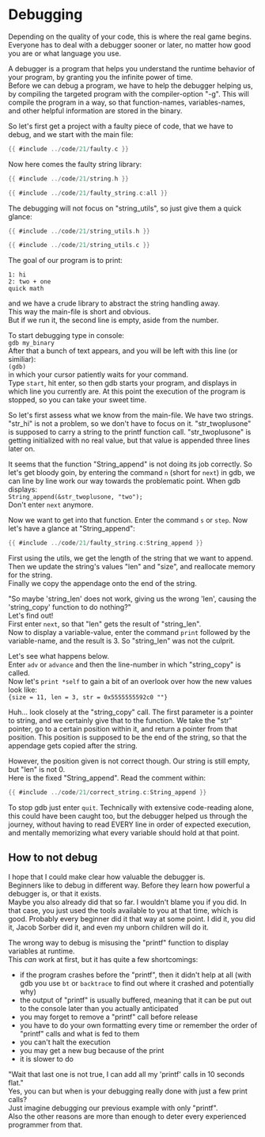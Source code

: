 # Debugging

Depending on the quality of your code, this is where the real game begins.  
Everyone has to deal with a debugger sooner or later, no matter how good you are
or what language you use.  
  
A debugger is a program that helps you understand the runtime behavior of your
program, by granting you the infinite power of time.  
Before we can debug a program, we have to help the debugger helping us,
by compiling the targeted program with the compiler-option "-g". This will
compile the program in a way, so that function-names, variables-names, and other
helpful information are stored in the binary.  
  
So let's first get a project with a faulty piece of code, that we have to debug,
and we start with the main file:  

```c
{{ #include ../code/21/faulty.c }}
```

Now here comes the faulty string library:  

```c
{{ #include ../code/21/string.h }}
```

```c
{{ #include ../code/21/faulty_string.c:all }}
```

The debugging will not focus on "string_utils", so just give them a quick
glance:  

```c
{{ #include ../code/21/string_utils.h }}
```

```c
{{ #include ../code/21/string_utils.c }}
```

The goal of our program is to print:  

```
1: hi
2: two + one
quick math
```

and we have a crude library to abstract the string handling away.  
This way the main-file is short and obvious.  
But if we run it, the second line is empty, aside from the number.  
  
To start debugging type in console:  
`gdb my_binary`  
After that a bunch of text appears, and you will be left with this line (or
similiar):  
`(gdb)`  
in which your cursor patiently waits for your command.  
Type `start`, hit enter, so then gdb starts your program, and displays in which
line you currently are. At this point the execution of the program is stopped,
so you can take your sweet time.  
  
So let's first assess what we know from the main-file. We have two strings.
"str_hi" is not a problem, so we don't have to focus on it. "str_twoplusone" is
supposed to carry a string to the printf function call. "str_twoplusone" is
getting initialized with no real value, but that value is appended three lines
later on.  
  
It seems that the function "String_append" is not doing its job correctly. So
let's get bloody goin, by entering the command `n` (short for `next`) in gdb, we
can line by line work our way towards the problematic point.
When gdb displays:  
`String_append(&str_twoplusone, "two");`  
Don't enter `next` anymore.  
  
Now we want to get into that function. Enter the command `s` or `step`. Now
let's have a glance at "String_append":  

```c
{{ #include ../code/21/faulty_string.c:String_append }}
```

First using the utils, we get the length of the string that we want to append.  
Then we update the string's values "len" and "size", and reallocate memory for
the string.  
Finally we copy the appendage onto the end of the string.  
  
"So maybe 'string_len' does not work, giving us the wrong 'len', causing the
'string_copy' function to do nothing?"  
Let's find out!  
First enter `next`, so that "len" gets the result of "string_len".  
Now to display a variable-value, enter the command `print` followed by the
variable-name, and the result is 3. So "string_len" was not the culprit.  
  
Let's see what happens below.  
Enter `adv` or `advance` and then the line-number in which "string_copy" is
called.  
Now let's `print *self` to gain a bit of an overlook over how the new values
look like:  
`{size = 11, len = 3, str = 0x5555555592c0 ""}`  
  
Huh... look closely at the "string_copy" call. The first parameter is a pointer
to string, and we certainly give that to the function.
We take the "str" pointer, go to a certain position within it,
and return a pointer from that position. This
position is supposed to be the end of the string, so that the appendage gets
copied after the string.  
  
However, the position given is not correct though. Our string is still empty,
but "len" is not 0.  
Here is the fixed "String_append". Read the comment within:  

```c
{{ #include ../code/21/correct_string.c:String_append }}
```

To stop gdb just enter `quit`. Technically with extensive code-reading alone,
this could have been caught too, but the debugger helped us through the journey,
without having to read EVERY line in order of expected execution, and mentally
memorizing what every variable should hold at that point.  

## How to not debug

I hope that I could make clear how valuable the debugger is.  
Beginners like to debug in different way. Before they learn how powerful a
debugger is, or that it exists.  
Maybe you also already did that so far. I wouldn't blame you if you did. In that
case, you just used the tools available to you at that time, which is good.
Probably every beginner did it that way at some point. I did it, you did it,
Jacob Sorber did it, and even my unborn children will do it.  
  
The wrong way to debug is misusing the "printf" function to display variables at
runtime.  
This _can_ work at first, but it has quite a few shortcomings:  

- if the program crashes before the "printf", then it didn't help at all (with
  gdb you use `bt` or `backtrace` to find out where it crashed and potentially
  why)
- the output of "printf" is usually buffered, meaning that it can be put out to
  the console later than you actually anticipated
- you may forget to remove a "printf" call before release
- you have to do your own formatting every time or remember the order of
  "printf" calls and what is fed to them
- you can't halt the execution
- you may get a new bug because of the print
- it is slower to do

"Wait that last one is not true, I can add all my 'printf' calls in 10 seconds
flat."  
Yes, you can but when is your debugging really done with just a few print
calls?  
Just imagine debugging our previous example with only "printf".  
Also the other reasons are more than enough to deter every experienced
programmer from that.  
